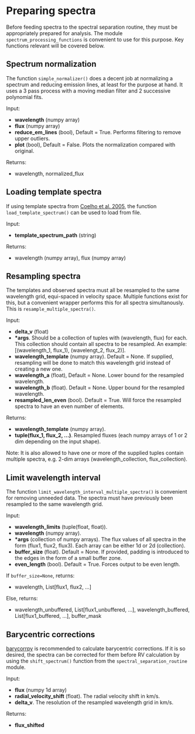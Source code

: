 # Preparing spectra
Before feeding spectra to the spectral separation routine, they must be appropriately prepared for analysis. The module `spectrum_processing_functions` is convenient to use for this purpose. Key functions relevant will be covered below.

## Spectrum normalization
The function `simple_normalizer()` does a decent job at normalizing a spectrum and reducing emission lines, at least for the purpose at hand. It uses a 3 pass process with a moving median filter and 2 successive polynomial fits.

Input:
- **wavelength** (numpy array)
- **flux** (numpy array)
- **reduce_em_lines** (bool), Default = True. Performs filtering to remove upper outliers.
- **plot** (bool), Default = False. Plots the normalization compared with original.

Returns:
- wavelength, normalized_flux

## Loading template spectra
If using template spectra from [Coelho et al. 2005](https://www.aanda.org/articles/aa/pdf/2005/44/aa3511-05.pdf), the function `load_template_spectrum()` can be used to load from file.

Input:
- **template_spectrum_path** (string)

Returns:
- wavelength (numpy array), flux (numpy array)

## Resampling spectra
The templates and observed spectra must all be resampled to the same wavelength grid, equi-spaced in velocity space. Multiple functions exist for this, but a convenient wrapper performs this for all spectra simultanously. This is `resample_multiple_spectra()`.

Input:
- **delta_v** (float)
- **\*args**. Should be a collection of tuples with (wavelength, flux) for each. This collection should contain all spectra to be resampled. An example: \[(wavelength_1, flux_1), (wavelengt_2, flux_2)\].
- **wavelength_template** (numpy array). Default = None. If supplied, resampling will be done to match this wavelength grid instead of creating a new one.
- **wavelength_a** (float), Default = None. Lower bound for the resampled wavelength.
- **wavelength_b** (float). Default = None. Upper bound for the resampled wavelength.
- **resampled_len_even** (bool). Default = True. Will force the resampled spectra to have an even number of elements.

Returns:
- **wavelength_template** (numpy array).
- **tuple(flux_1, flux_2, ...)**. Resampled fluxes (each numpy arrays of 1 or 2 dim depending on the input shape).

Note: It is also allowed to have one or more of the supplied tuples contain multiple spectra, e.g. 2-dim arrays (wavelength_collection, flux_collection).

## Limit wavelength interval
The function `limit_wavelength_interval_multiple_spectra()` is convenient for removing unneeded data. The spectra must have previously been resampled to the same wavelength grid.

Input:
- **wavelength_limits** (tuple(float, float)). 
- **wavelength** (numpy array).
- **\*args** (collection of numpy arrays). The flux values of all spectra in the form (flux1, flux2, flux3). Each array can be either 1d or 2d (collection).
- **buffer_size** (float). Default = None. If provided, padding is introduced to the edges in the form of a small buffer zone.
- **even_length** (bool). Default = True. Forces output to be even length.

If `buffer_size=None`, returns:
- wavelength, List\[flux1, flux2, ...\]

Else, returns:
- wavelength_unbuffered, List\[flux1_unbuffered, ...\], wavelength_buffered, List\[flux1_buffered, ...\], buffer_mask

## Barycentric corrections
[barycorrpy](https://pypi.org/project/barycorrpy/) is recommended to calculate barycentric corrections. If it is so desired, the spectra can be corrected for them before RV calculation by using the `shift_spectrum()` function from the `spectral_separation_routine` module.

Input:
- **flux** (numpy 1d array)
- **radial_velocity_shift** (float). The radial velocity shift in km/s.
- **delta_v**. The resolution of the resampled wavelength grid in km/s.

Returns:
- **flux_shifted**
